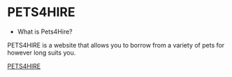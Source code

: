 # PETS4HIRE


* What is Pets4Hire?

PETS4HIRE is a website that allows you to borrow from a variety of pets for however long suits you. 



[PETS4HIRE](https://pets4hire.000webhostapp.com/)

